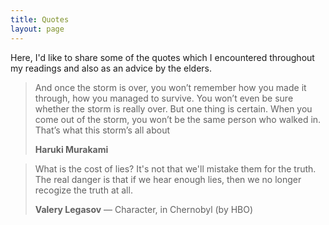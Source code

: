 ```yaml
---
title: Quotes
layout: page
---
```


Here, I'd like to share some of the quotes which I encountered throughout my readings and also as an advice by the elders.

> And once the storm is over, you won’t remember how you made it through, how you managed to survive. You won’t even be sure whether the storm is really over. But one thing is certain. When you come out of the storm, you won’t be the same person who walked in. That’s what this storm’s all about
>
> <footer><strong>Haruki Murakami</strong></footer>

> What is the cost of lies? It's not that we'll mistake them for the truth. The real danger is that if we hear enough lies, then we no longer recogize the truth at all.
>
> <footer><strong>Valery Legasov</strong> &mdash; Character, in Chernobyl (by HBO)</footer>
